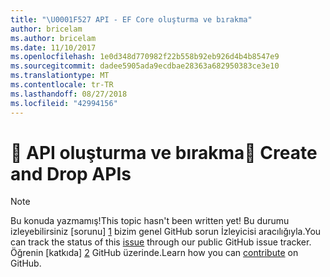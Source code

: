 ```yaml
---
title: "\U0001F527 API - EF Core oluşturma ve bırakma"
author: bricelam
ms.author: bricelam
ms.date: 11/10/2017
ms.openlocfilehash: 1e0d348d770982f22b558b92eb926d4b4b8547e9
ms.sourcegitcommit: dadee5905ada9ecdbae28363a682950383ce3e10
ms.translationtype: MT
ms.contentlocale: tr-TR
ms.lasthandoff: 08/27/2018
ms.locfileid: "42994156"
---
```

# <a name="-create-and-drop-apis"></a><span data-ttu-id="f3008-102">🔧 API oluşturma ve bırakma</span><span class="sxs-lookup"><span data-stu-id="f3008-102">🔧 Create and Drop APIs</span></span>

> [!NOTE]
> <span data-ttu-id="f3008-103">Bu konuda yazmamış!</span><span class="sxs-lookup"><span data-stu-id="f3008-103">This topic hasn't been written yet!</span></span> <span data-ttu-id="f3008-104">Bu durumu izleyebilirsiniz [sorunu] [ 1] bizim genel GitHub sorun İzleyicisi aracılığıyla.</span><span class="sxs-lookup"><span data-stu-id="f3008-104">You can track the status of this [issue][1] through our public GitHub issue tracker.</span></span> <span data-ttu-id="f3008-105">Öğrenin [katkıda] [ 2] GitHub üzerinde.</span><span class="sxs-lookup"><span data-stu-id="f3008-105">Learn how you can [contribute][2] on GitHub.</span></span>


  [1]: https://github.com/aspnet/EntityFramework.Docs/issues/549
  [2]: https://github.com/aspnet/EntityFramework.Docs/blob/master/CONTRIBUTING.md

